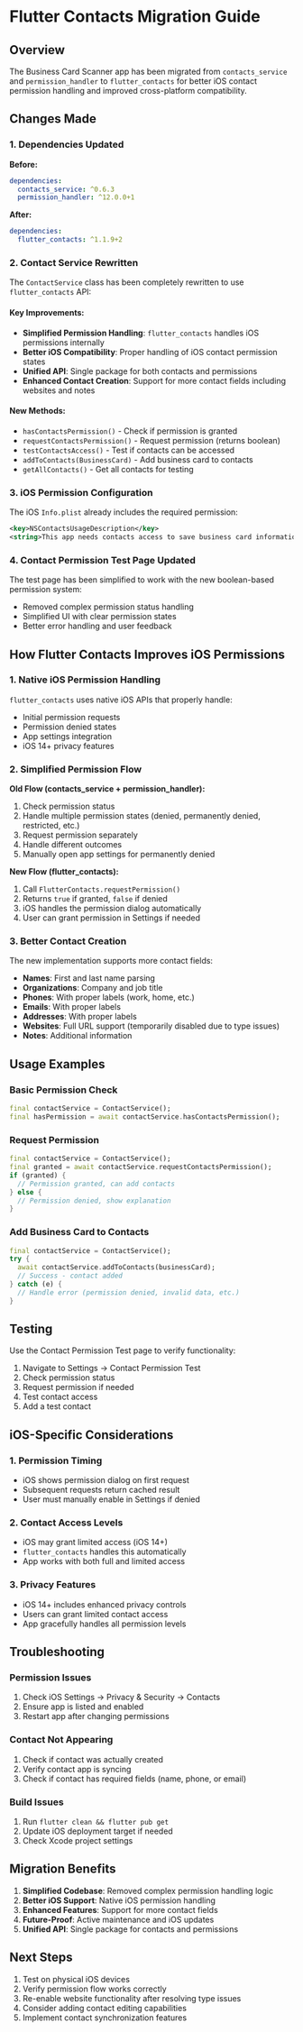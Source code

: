 # Flutter Contacts Migration Guide

## Overview

The Business Card Scanner app has been migrated from `contacts_service` and `permission_handler` to `flutter_contacts` for better iOS contact permission handling and improved cross-platform compatibility.

## Changes Made

### 1. Dependencies Updated

**Before:**
```yaml
dependencies:
  contacts_service: ^0.6.3
  permission_handler: ^12.0.0+1
```

**After:**
```yaml
dependencies:
  flutter_contacts: ^1.1.9+2
```

### 2. Contact Service Rewritten

The `ContactService` class has been completely rewritten to use `flutter_contacts` API:

#### Key Improvements:
- **Simplified Permission Handling**: `flutter_contacts` handles iOS permissions internally
- **Better iOS Compatibility**: Proper handling of iOS contact permission states
- **Unified API**: Single package for both contacts and permissions
- **Enhanced Contact Creation**: Support for more contact fields including websites and notes

#### New Methods:
- `hasContactsPermission()` - Check if permission is granted
- `requestContactsPermission()` - Request permission (returns boolean)
- `testContactsAccess()` - Test if contacts can be accessed
- `addToContacts(BusinessCard)` - Add business card to contacts
- `getAllContacts()` - Get all contacts for testing

### 3. iOS Permission Configuration

The iOS `Info.plist` already includes the required permission:

```xml
<key>NSContactsUsageDescription</key>
<string>This app needs contacts access to save business card information to your contacts</string>
```

### 4. Contact Permission Test Page Updated

The test page has been simplified to work with the new boolean-based permission system:

- Removed complex permission status handling
- Simplified UI with clear permission states
- Better error handling and user feedback

## How Flutter Contacts Improves iOS Permissions

### 1. Native iOS Permission Handling

`flutter_contacts` uses native iOS APIs that properly handle:
- Initial permission requests
- Permission denied states
- App settings integration
- iOS 14+ privacy features

### 2. Simplified Permission Flow

**Old Flow (contacts_service + permission_handler):**
1. Check permission status
2. Handle multiple permission states (denied, permanently denied, restricted, etc.)
3. Request permission separately
4. Handle different outcomes
5. Manually open app settings for permanently denied

**New Flow (flutter_contacts):**
1. Call `FlutterContacts.requestPermission()`
2. Returns `true` if granted, `false` if denied
3. iOS handles the permission dialog automatically
4. User can grant permission in Settings if needed

### 3. Better Contact Creation

The new implementation supports more contact fields:
- **Names**: First and last name parsing
- **Organizations**: Company and job title
- **Phones**: With proper labels (work, home, etc.)
- **Emails**: With proper labels
- **Addresses**: With proper labels
- **Websites**: Full URL support (temporarily disabled due to type issues)
- **Notes**: Additional information

## Usage Examples

### Basic Permission Check
```dart
final contactService = ContactService();
final hasPermission = await contactService.hasContactsPermission();
```

### Request Permission
```dart
final contactService = ContactService();
final granted = await contactService.requestContactsPermission();
if (granted) {
  // Permission granted, can add contacts
} else {
  // Permission denied, show explanation
}
```

### Add Business Card to Contacts
```dart
final contactService = ContactService();
try {
  await contactService.addToContacts(businessCard);
  // Success - contact added
} catch (e) {
  // Handle error (permission denied, invalid data, etc.)
}
```

## Testing

Use the Contact Permission Test page to verify functionality:
1. Navigate to Settings → Contact Permission Test
2. Check permission status
3. Request permission if needed
4. Test contact access
5. Add a test contact

## iOS-Specific Considerations

### 1. Permission Timing
- iOS shows permission dialog on first request
- Subsequent requests return cached result
- User must manually enable in Settings if denied

### 2. Contact Access Levels
- iOS may grant limited access (iOS 14+)
- `flutter_contacts` handles this automatically
- App works with both full and limited access

### 3. Privacy Features
- iOS 14+ includes enhanced privacy controls
- Users can grant limited contact access
- App gracefully handles all permission levels

## Troubleshooting

### Permission Issues
1. Check iOS Settings → Privacy & Security → Contacts
2. Ensure app is listed and enabled
3. Restart app after changing permissions

### Contact Not Appearing
1. Check if contact was actually created
2. Verify contact app is syncing
3. Check if contact has required fields (name, phone, or email)

### Build Issues
1. Run `flutter clean && flutter pub get`
2. Update iOS deployment target if needed
3. Check Xcode project settings

## Migration Benefits

1. **Simplified Codebase**: Removed complex permission handling logic
2. **Better iOS Support**: Native iOS permission handling
3. **Enhanced Features**: Support for more contact fields
4. **Future-Proof**: Active maintenance and iOS updates
5. **Unified API**: Single package for contacts and permissions

## Next Steps

1. Test on physical iOS devices
2. Verify permission flow works correctly
3. Re-enable website functionality after resolving type issues
4. Consider adding contact editing capabilities
5. Implement contact synchronization features 